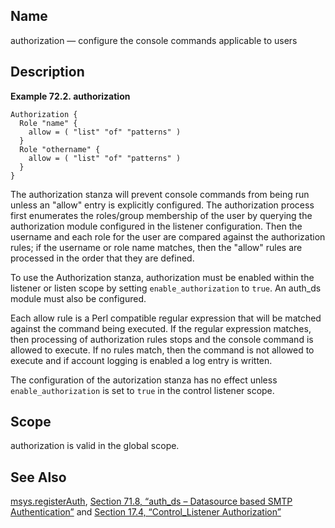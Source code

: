 <a name="conf.ref.authorization"></a>
## Name

authorization — configure the console commands applicable to users

<a name="idp23548720"></a>
## Description

<a name="example.authorization.3"></a>

**Example 72.2. authorization**

```
Authorization {
  Role "name" {
    allow = ( "list" "of" "patterns" )
  }
  Role "othername" {
    allow = ( "list" "of" "patterns" )
  }
}
```

The authorization stanza will prevent console commands from being run unless an "allow" entry is explicitly configured. The authorization process first enumerates the roles/group membership of the user by querying the authorization module configured in the listener configuration. Then the username and each role for the user are compared against the authorization rules; if the username or role name matches, then the "allow" rules are processed in the order that they are defined.

To use the Authorization stanza, authorization must be enabled within the listener or listen scope by setting `enable_authorization` to `true`. An auth_ds module must also be configured.

Each allow rule is a Perl compatible regular expression that will be matched against the command being executed. If the regular expression matches, then processing of authorization rules stops and the console command is allowed to execute. If no rules match, then the command is not allowed to execute and if account logging is enabled a log entry is written.

The configuration of the autorization stanza has no effect unless `enable_authorization` is set to `true` in the control listener scope.

<a name="idp23556848"></a>
## Scope

authorization is valid in the global scope.

<a name="idp23558608"></a>
## See Also

[msys.registerAuth](lua.ref.msys.registerAuth "msys.registerAuth"), [Section 71.8, “auth_ds – Datasource based SMTP Authentication”](modules.auth_ds.php "71.8. auth_ds – Datasource based SMTP Authentication") and [Section 17.4, “Control_Listener Authorization”](control_authz.php "17.4. Control_Listener Authorization")
